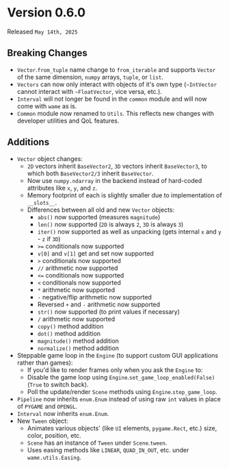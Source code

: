 # Version 0.6.0
Released `May 14th, 2025`

## Breaking Changes
- `Vector`.`from_tuple` name change to `from_iterable` and supports `Vector` of the same dimension, `numpy` arrays, `tuple`, or `list`.
- `Vectors` can now only interact with objects of it's own type (`~IntVector` cannot interact with `~FloatVector`, vice versa, etc.).
- `Interval` will not longer be found in the `common` module and will now come with `wame` as is.
- `Common` module now renamed to `Utils`. This reflects new changes with developer utilities and QoL features.

## Additions
- `Vector` object changes:
    - `2D` vectors inherit `BaseVector2`, `3D` vectors inherit `BaseVector3`, to which both `BaseVector2/3` inherit `BaseVector`.
    - Now use `numpy.ndarray` in the backend instead of hard-coded attributes like `x`, `y`, and `z`.
    - Memory footprint of each is slightly smaller due to implementation of `__slots__`.
    - Differences between all old and new `Vector` objects:
        - `abs()` now supported (measures `magnitude`)
        - `len()` now supported (`2D` is always `2`, `3D` is always `3`)
        - `iter()` now supported as well as unpacking (gets internal `x` and `y` - `z` if `3D`)
        - `>=` conditionals now supported
        - `v[0]` and `v[1]` get and set now supported
        - `>` conditionals now supported
        - `//` arithmetic now supported
        - `<=` conditionals now supported
        - `<` conditionals now supported
        - `*` arithmetic now supported
        - `-` negative/flip arithmetic now supported
        - Reversed `+` and `-` arithmetic now supported
        - `str()` now supported (to print values if necessary)
        - `/` arithmetic now supported
        - `copy()` method addition
        - `dot()` method addition
        - `magnitude()` method addition
        - `normalize()` method addition
- Steppable game loop in the `Engine` (to support custom GUI applications rather than games):
    - If you'd like to render frames only when you ask the `Engine` to:
    - Disable the game loop using `Engine`.`set_game_loop_enabled(False)` (`True` to switch back).
    - Poll the update/render `Scene` methods using `Engine`.`step_game_loop`.
- `Pipeline` now inherits `enum.Enum` instead of using raw `int` values in place of `PYGAME` and `OPENGL`.
- `Interval` now inherits `enum.Enum`.
- New `Tween` object:
    - Animates various objects' (like `UI` elements, `pygame.Rect`, etc.) size, color, position, etc.
    - `Scene` has an instance of `Tween` under `Scene`.`tween`.
    - Uses easing methods like `LINEAR`, `QUAD_IN_OUT`, etc. under `wame.utils.Easing`.